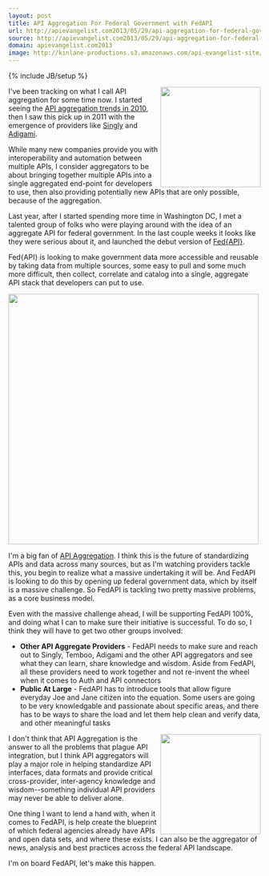 ```yaml
---
layout: post
title: API Aggregation For Federal Government with FedAPI
url: http://apievangelist.com2013/05/29/api-aggregation-for-federal-government-with-fedapi/
source: http://apievangelist.com2013/05/29/api-aggregation-for-federal-government-with-fedapi/
domain: apievangelist.com2013
image: http://kinlane-productions.s3.amazonaws.com/api-evangelist-site/blog/Fed-API-Logo-2.png
---
```

{% include JB/setup %}<p>
     <a href="http://fedapi.com/" target="_blank"><img src="http://kinlane-productions.s3.amazonaws.com/api-evangelist-site/serviceproviders/Fed-API-Logo-2.png"  width="200" align="right" /></a>
</p>
<p>
     I've been tracking on what I call API aggregation for some time now. I started seeing the <a href="/2010/11/19/universal-apis/" target="_blank">API aggregation trends in 2010</a>, then I saw this pick up in 2011 with the emergence of providers like <a href="http://aggregation.apievangelist.com/companies-detail.html?id=34" target="_blank">Singly</a> and <a href="http://aggregation.apievangelist.com/companies-detail.html?id=35" target="_blank">Adigami</a>.
</p>
<p>
     While many new companies provide you with interoperability and automation between multiple APIs, I consider aggregators to be about bringing together multiple APIs into a single aggregated end-point for developers to use, then also providing potentially new APIs that are only possible, because of the aggregation.
</p>
<p>
     Last year, after I started spending more time in Washington DC, I met a talented group of folks who were playing around with the idea of an aggregate API for federal government. In the last couple weeks it looks like they were serious about it, and launched the debut version of <a href="http://fedapi.com/">Fed{API}</a>.
</p>
<p>
     Fed{API} is looking to make government data more accessible and reusable by taking data from multiple sources, some easy to pull and some much more difficult, then collect, correlate and catalog into a single, aggregate API stack that developers can put to use.
</p>
<p>
     <a href="http://fedapi.com/" target="_blank"><img src="https://s3.amazonaws.com/kinlane-productions/api-evangelist/fedapi/fedapi-1.png"  width="500" /></a>
</p>
<p>
     I'm a big fan of <a href="http://aggregation.apievangelist.com/">API Aggregation</a>. I think this is the future of standardizing APIs and data across many sources, but as I'm watching providers tackle this, you begin to realize what a massive undertaking it will be. And FedAPI is looking to do this by opening up federal government data, which by itself is a massive challenge. So FedAPI is tackling two pretty massive problems, as a core business model.
</p>
<p>
     Even with the massive challenge ahead, I will be supporting FedAPI 100%, and doing what I can to make sure their initiative is successful. To do so, I think they will have to get two other groups involved:
</p>
<ul>
     <li>
          <strong>Other API Aggregate Providers</strong> - FedAPI needs to make sure and reach out to Singly, Temboo, Adigami and the other API aggregators and see what they can learn, share knowledge and wisdom. Aside from FedAPI, all these providers need to work together and not re-invent the wheel when it comes to Auth and API connectors
     </li>
     <li>
          <strong>Public At Large</strong> - FedAPI has to introduce tools that allow figure everyday Joe and Jane citizen into the equation. Some users are going to be very knowledgable and passionate about specific areas, and there has to be ways to share the load and let them help clean and verify data, and other meaningful tasks
     </li>
</ul>
<p>
     <a href="http://fedapi.com/" target="_blank"><img src="https://s3.amazonaws.com/kinlane-productions/api-evangelist/fedapi/fedapi-capital.png"  width="200" align="right" /></a>
</p>
<p>
     I don't think that API Aggregation is the answer to all the problems that plague API integration, but I think API aggregators will play a major role in helping standardize API interfaces, data formats and provide critical cross-provider, inter-agency knowledge and wisdom--something individual API providers may never be able to deliver alone.
</p>
<p>
     One thing I want to lend a hand with, when it comes to FedAPI, is help create the blueprint of which federal agencies already have APIs and open data sets, and where these exists. I can also be the aggregator of news, analysis and best practices across the federal API landscape.
</p>
<p>
     I'm on board FedAPI, let's make this happen.
</p>
